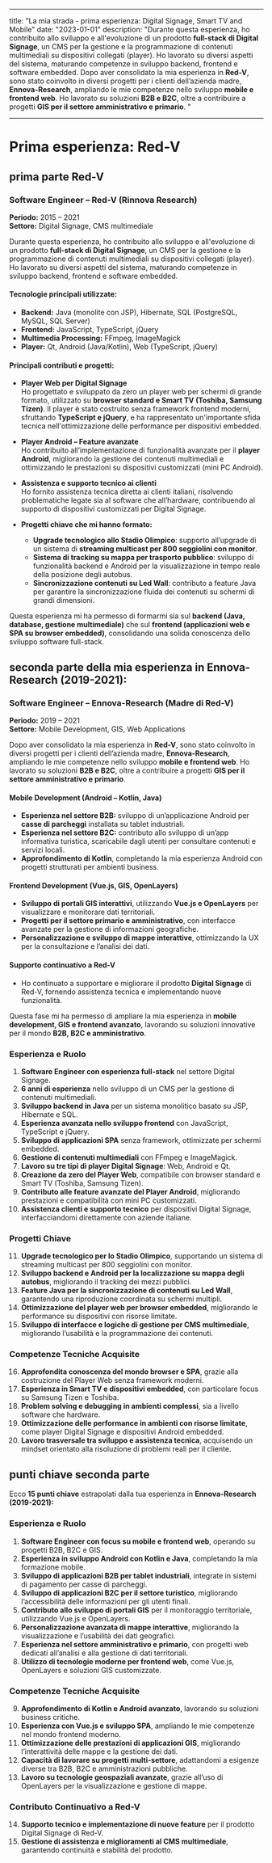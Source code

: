 
---
title: "La mia strada - prima esperienza: Digital Signage, Smart TV and Mobile"
date: "2023-01-01"
description: "Durante questa esperienza, ho contribuito allo sviluppo e all'evoluzione di un prodotto **full-stack di Digital Signage**, un CMS per la gestione e la programmazione di contenuti multimediali su dispositivi collegati (player). Ho lavorato su diversi aspetti del sistema, maturando competenze in sviluppo backend, frontend e software embedded. Dopo aver consolidato la mia esperienza in **Red-V**, sono stato coinvolto in diversi progetti per i clienti dell’azienda madre, **Ennova-Research**, ampliando le mie competenze nello sviluppo **mobile e frontend web**. Ho lavorato su soluzioni **B2B e B2C**, oltre a contribuire a progetti **GIS per il settore amministrativo e primario**. "

---
# Prima esperienza: **Red-V**

## prima parte Red-V

### **Software Engineer – Red-V (Rinnova Research)**  
**Periodo:** 2015 – 2021  
**Settore:** Digital Signage, CMS multimediale  

Durante questa esperienza, ho contribuito allo sviluppo e all'evoluzione di un prodotto **full-stack di Digital Signage**, un CMS per la gestione e la programmazione di contenuti multimediali su dispositivi collegati (player). Ho lavorato su diversi aspetti del sistema, maturando competenze in sviluppo backend, frontend e software embedded.  

#### **Tecnologie principali utilizzate:**  
- **Backend:** Java (monolite con JSP), Hibernate, SQL (PostgreSQL, MySQL, SQL Server)  
- **Frontend:** JavaScript, TypeScript, jQuery  
- **Multimedia Processing:** FFmpeg, ImageMagick  
- **Player:** Qt, Android (Java/Kotlin), Web (TypeScript, jQuery)  

#### **Principali contributi e progetti:**

- **Player Web per Digital Signage**  
  Ho progettato e sviluppato da zero un player web per schermi di grande formato, utilizzato su **browser standard e Smart TV (Toshiba, Samsung Tizen)**. Il player è stato costruito senza framework frontend moderni, sfruttando **TypeScript e jQuery**, e ha rappresentato un'importante sfida tecnica nell'ottimizzazione delle performance per dispositivi embedded.  

- **Player Android – Feature avanzate**  
  Ho contribuito all’implementazione di funzionalità avanzate per il **player Android**, migliorando la gestione dei contenuti multimediali e ottimizzando le prestazioni su dispositivi customizzati (mini PC Android).  

- **Assistenza e supporto tecnico ai clienti**  
  Ho fornito assistenza tecnica diretta ai clienti italiani, risolvendo problematiche legate sia al software che all’hardware, contribuendo al supporto di dispositivi customizzati per Digital Signage.  

- **Progetti chiave che mi hanno formato:**  
  - **Upgrade tecnologico allo Stadio Olimpico**: supporto all’upgrade di un sistema di **streaming multicast per 800 seggiolini con monitor**.  
  - **Sistema di tracking su mappa per trasporto pubblico**: sviluppo di funzionalità backend e Android per la visualizzazione in tempo reale della posizione degli autobus.  
  - **Sincronizzazione contenuti su Led Wall**: contributo a feature Java per garantire la sincronizzazione fluida dei contenuti su schermi di grandi dimensioni.  

Questa esperienza mi ha permesso di formarmi sia sul **backend (Java, database, gestione multimediale)** che sul **frontend (applicazioni web e SPA su browser embedded)**, consolidando una solida conoscenza dello sviluppo software full-stack.  


## **seconda parte della mia esperienza in Ennova-Research (2019-2021):**  

### **Software Engineer – Ennova-Research (Madre di Red-V)**  
**Periodo:** 2019 – 2021  
**Settore:** Mobile Development, GIS, Web Applications  

Dopo aver consolidato la mia esperienza in **Red-V**, sono stato coinvolto in diversi progetti per i clienti dell’azienda madre, **Ennova-Research**, ampliando le mie competenze nello sviluppo **mobile e frontend web**. Ho lavorato su soluzioni **B2B e B2C**, oltre a contribuire a progetti **GIS per il settore amministrativo e primario**.  

#### **Mobile Development (Android – Kotlin, Java)**  
- **Esperienza nel settore B2B:** sviluppo di un’applicazione Android per **casse di parcheggi** installata su tablet industriali.  
- **Esperienza nel settore B2C:** contributo allo sviluppo di un’app informativa turistica, scaricabile dagli utenti per consultare contenuti e servizi locali.  
- **Approfondimento di Kotlin**, completando la mia esperienza Android con progetti strutturati per ambienti business.  

#### **Frontend Development (Vue.js, GIS, OpenLayers)**  
- **Sviluppo di portali GIS interattivi**, utilizzando **Vue.js e OpenLayers** per visualizzare e monitorare dati territoriali.  
- **Progetti per il settore primario e amministrativo**, con interfacce avanzate per la gestione di informazioni geografiche.  
- **Personalizzazione e sviluppo di mappe interattive**, ottimizzando la UX per la consultazione e l’analisi dei dati.  

#### **Supporto continuativo a Red-V**  
- Ho continuato a supportare e migliorare il prodotto **Digital Signage** di Red-V, fornendo assistenza tecnica e implementando nuove funzionalità.  

Questa fase mi ha permesso di ampliare la mia esperienza in **mobile development, GIS e frontend avanzato**, lavorando su soluzioni innovative per il mondo **B2B, B2C e amministrativo**.  




### **Esperienza e Ruolo**  
1. **Software Engineer con esperienza full-stack** nel settore Digital Signage.  
2. **6 anni di esperienza** nello sviluppo di un CMS per la gestione di contenuti multimediali.  
3. **Sviluppo backend in Java** per un sistema monolitico basato su JSP, Hibernate e SQL.  
4. **Esperienza avanzata nello sviluppo frontend** con JavaScript, TypeScript e jQuery.  
5. **Sviluppo di applicazioni SPA** senza framework, ottimizzate per schermi embedded.  
6. **Gestione di contenuti multimediali** con FFmpeg e ImageMagick.  
7. **Lavoro su tre tipi di player Digital Signage**: Web, Android e Qt.  
8. **Creazione da zero del Player Web**, compatibile con browser standard e Smart TV (Toshiba, Samsung Tizen).  
9. **Contributo alle feature avanzate del Player Android**, migliorando prestazioni e compatibilità con mini PC customizzati.  
10. **Assistenza clienti e supporto tecnico** per dispositivi Digital Signage, interfacciandomi direttamente con aziende italiane.  

### **Progetti Chiave**  
11. **Upgrade tecnologico per lo Stadio Olimpico**, supportando un sistema di streaming multicast per 800 seggiolini con monitor.  
12. **Sviluppo backend e Android per la localizzazione su mappa degli autobus**, migliorando il tracking dei mezzi pubblici.  
13. **Feature Java per la sincronizzazione di contenuti su Led Wall**, garantendo una riproduzione coordinata su schermi multipli.  
14. **Ottimizzazione del player web per browser embedded**, migliorando le performance su dispositivi con risorse limitate.  
15. **Sviluppo di interfacce e logiche di gestione per CMS multimediale**, migliorando l’usabilità e la programmazione dei contenuti.  

### **Competenze Tecniche Acquisite**  
16. **Approfondita conoscenza del mondo browser e SPA**, grazie alla costruzione del Player Web senza framework moderni.  
17. **Esperienza in Smart TV e dispositivi embedded**, con particolare focus su Samsung Tizen e Toshiba.  
18. **Problem solving e debugging in ambienti complessi**, sia a livello software che hardware.  
19. **Ottimizzazione delle performance in ambienti con risorse limitate**, come player Digital Signage e dispositivi Android embedded.  
20. **Lavoro trasversale tra sviluppo e assistenza tecnica**, acquisendo un mindset orientato alla risoluzione di problemi reali per il cliente.  


## punti chiave seconda parte

Ecco **15 punti chiave** estrapolati dalla tua esperienza in **Ennova-Research (2019-2021):**  

### **Esperienza e Ruolo**  
1. **Software Engineer con focus su mobile e frontend web**, operando su progetti B2B, B2C e GIS.  
2. **Esperienza in sviluppo Android con Kotlin e Java**, completando la mia formazione mobile.  
3. **Sviluppo di applicazioni B2B per tablet industriali**, integrate in sistemi di pagamento per casse di parcheggi.  
4. **Sviluppo di applicazioni B2C per il settore turistico**, migliorando l’accessibilità delle informazioni per gli utenti finali.  
5. **Contributo allo sviluppo di portali GIS** per il monitoraggio territoriale, utilizzando Vue.js e OpenLayers.  
6. **Personalizzazione avanzata di mappe interattive**, migliorando la visualizzazione e l’usabilità dei dati geografici.  
7. **Esperienza nel settore amministrativo e primario**, con progetti web dedicati all’analisi e alla gestione di dati territoriali.  
8. **Utilizzo di tecnologie moderne per frontend web**, come Vue.js, OpenLayers e soluzioni GIS customizzate.  

### **Competenze Tecniche Acquisite**  
9. **Approfondimento di Kotlin e Android avanzato**, lavorando su soluzioni business critiche.  
10. **Esperienza con Vue.js e sviluppo SPA**, ampliando le mie competenze nel mondo frontend moderno.  
11. **Ottimizzazione delle prestazioni di applicazioni GIS**, migliorando l’interattività delle mappe e la gestione dei dati.  
12. **Capacità di lavorare su progetti multi-settore**, adattandomi a esigenze diverse tra B2B, B2C e amministrazioni pubbliche.  
13. **Lavoro su tecnologie geospaziali avanzate**, grazie all’uso di OpenLayers per la visualizzazione e gestione di mappe.  

### **Contributo Continuativo a Red-V**  
14. **Supporto tecnico e implementazione di nuove feature** per il prodotto Digital Signage di Red-V.  
15. **Gestione di assistenza e miglioramenti al CMS multimediale**, garantendo continuità e stabilità del prodotto.  
